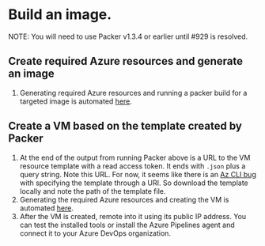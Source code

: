 # Build an image.

NOTE: You will need to use Packer v1.3.4 or earlier until #929 is resolved.

## Create required Azure resources and generate an image

1. Generating required Azure resources and running a packer build for a targeted image is automated [here](../helpers/GenerateResourcesAndImage.ps1).

## Create a VM based on the template created by Packer

1. At the end of the output from running Packer above is a URL to the VM resource template with a read access token. It ends with `.json` plus a query string. Note this URL. For now, it seems like there is an [Az CLI bug](https://github.com/Azure/azure-cli/issues/5899) with specifying the template through a URI. So download the template locally and note the path of the template file.
1. Generating the required Azure resources and creating the VM is automated [here](../helpers/CreateAzureVMFromPackerTemplate.ps1).
1. After the VM is created, remote into it using its public IP address. You can test the installed tools or install the Azure Pipelines agent and connect it to your Azure DevOps organization.
